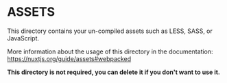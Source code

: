 # ASSETS

This directory contains your un-compiled assets such as LESS, SASS, or JavaScript.

More information about the usage of this directory in the documentation:
<https://nuxtjs.org/guide/assets#webpacked>

**This directory is not required, you can delete it if you don't want to use it.**
